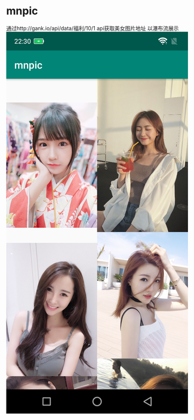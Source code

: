 # mnpic
通过http://gank.io/api/data/福利/10/1 api获取美女图片地址 以瀑布流展示
![截图](https://github.com/wangerka/mnpic/blob/master/Screenshot_20190302-223042.png)
